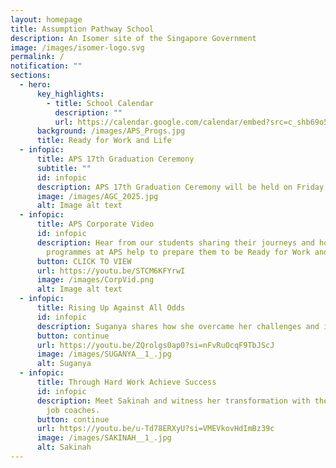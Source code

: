 ```yaml
---
layout: homepage
title: Assumption Pathway School
description: An Isomer site of the Singapore Government
image: /images/isomer-logo.svg
permalink: /
notification: ""
sections:
  - hero:
      key_highlights:
        - title: School Calendar
          description: ""
          url: https://calendar.google.com/calendar/embed?src=c_shb69o5g3diif4s0i8uq5ucric%40group.calendar.google.com&ctz=Asia%2FSingapore
      background: /images/APS_Progs.jpg
      title: Ready for Work and Life
  - infopic:
      title: APS 17th Graduation Ceremony
      subtitle: ""
      id: infopic
      description: APS 17th Graduation Ceremony will be held on Friday, 30 May 2025
      image: /images/AGC_2025.jpg
      alt: Image alt text
  - infopic:
      title: APS Corporate Video
      id: infopic
      description: Hear from our students sharing their journeys and how the unique
        programmes at APS help to prepare them to be Ready for Work and Life.
      button: CLICK TO VIEW
      url: https://youtu.be/STCM6KFYrwI
      image: /images/CorpVid.png
      alt: Image alt text
  - infopic:
      title: Rising Up Against All Odds
      id: infopic
      description: Suganya shares how she overcame her challenges and is now guiding others.
      button: continue
      url: https://youtu.be/ZQrolgs0ap0?si=nFvRuOcqF9TbJScJ
      image: /images/SUGANYA__1_.jpg
      alt: Suganya
  - infopic:
      title: Through Hard Work Achieve Success
      id: infopic
      description: Meet Sakinah and witness her transformation with the support of our
        job coaches.
      button: continue
      url: https://youtu.be/u-Td78ERXyU?si=VMEVkovHdImBz39c
      image: /images/SAKINAH__1_.jpg
      alt: Sakinah
---
```

